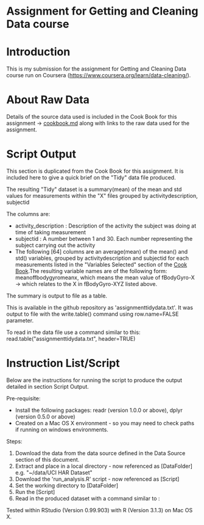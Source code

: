 Assignment for Getting and Cleaning Data course
============================================================

Introduction
============

This is my submission for the assignment for Getting and Cleaning Data course run on Coursera (https://www.coursera.org/learn/data-cleaning/).

About Raw Data
===============

Details of the source data used is included in the Cook Book for this assignment -> [cookbook.md](https://github.com/carrauk/Getting_Cleaning_Data/blob/master/codebook.md) along with links to the raw data used for the assignment.


Script Output
==============
This section is duplicated from the Cook Book for this assignment. It is included here to give a quick brief on the "Tidy" data file produced.

The resulting "Tidy" dataset is a summary(mean) of the mean and std values for measurements within the "X" files grouped by activitydescription, subjectid

The columns are:

* activity_description : Description of the activity the subject was doing at time of taking measurement
* subjectid            : A number between 1 and 30. Each number representing the subject carrying out the activity
* The following [64] columns are an average(mean) of the mean() and std() variables, grouped by activitydescription and subjectid for each measurements listed in the "Variables Selected" section of the [Cook Book](https://github.com/carrauk/Getting_Cleaning_Data/blob/master/codebook.md).The resulting variable names are of the following form: meanoffbodygyromeanx, which means the mean value of fBodyGyro-X -> which relates to the X in fBodyGyro-XYZ listed above.

The summary is output to file as a table.

This is available in the github repository as 'assignmenttidydata.txt'. It was output to file with the write.table() command using row.name=FALSE parameter.

To read in the data file use a command similar to this: read.table("assignmenttidydata.txt", header=TRUE)

Instruction List/Script
==============

Below are the instructions for running the script to produce the output detailed in section Script Output.

Pre-requisite:

* Install the following packages: readr (version 1.0.0 or above), dplyr (version 0.5.0 or above)
* Created on a Mac OS X environment - so you may need to check paths if running on windows environments.

Steps:

1. Download the data from the data source defined in the Data Source section of this document.
2. Extract and place in a local directory - now referenced as [DataFolder] e.g. "~/data/UCI HAR Dataset"
3. Download the 'run_analysis.R' script - now referenced as [Script]
4. Set the working directory to [DataFolder]
5. Run the [Script]
6. Read in the produced dataset with a command similar to : 

Tested within RStudio (Version 0.99.903) with R (Version 3.1.3) on Mac OS X.
